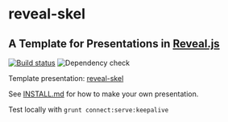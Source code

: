 # reveal-skel
## A Template for Presentations in [Reveal.js](https://github.com/hakimel/reveal.js/)

[![Build status](https://github.com/sermons/reveal-skel/actions/workflows/build.yml/badge.svg)](https://github.com/sermons/reveal-skel/actions/workflows/build.yml)
![Dependency check](https://img.shields.io/librariesio/github/sermons/reveal-skel)

Template presentation: [reveal-skel](https://github.com/sermons/reveal-skel)

See [INSTALL.md](INSTALL.md)
for how to make your own presentation.

Test locally with `grunt connect:serve:keepalive`
